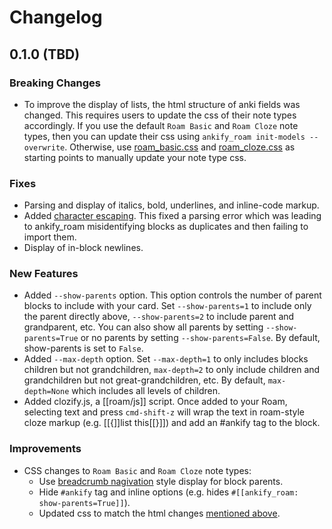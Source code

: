 # Changelog

## 0.1.0 (TBD)

### Breaking Changes
- To improve the display of lists, the html structure of anki fields was changed. This requires users to update the css of their note types accordingly. If you use the default `Roam Basic` and `Roam Cloze` note types, then you can update their css using `ankify_roam init-models --overwrite`. Otherwise, use [roam_basic.css](css/roam_basic.css) and [roam_cloze.css](css/roam_cloze.css) as starting points to manually update your note type css.

### Fixes
- Parsing and display of italics, bold, underlines, and inline-code markup.
- Added [character escaping](https://www.w3.org/International/questions/qa-escapes#use). This fixed a parsing error which was leading to ankify_roam misidentifying blocks as duplicates and then failing to import them. 
- Display of in-block newlines.

### New Features
- Added `--show-parents` option. This option controls the number of parent blocks to include with your card. Set `--show-parents=1` to include only the parent directly above, `--show-parents=2` to include parent and grandparent, etc. You can also show all parents by setting `--show-parents=True` or no parents by setting `--show-parents=False`. By default, show-parents is set to `False`.  
- Added `--max-depth` option. Set `--max-depth=1` to only includes blocks children but not grandchildren, `max-depth=2` to only include children and grandchildren but not great-grandchildren, etc. By default, `max-depth=None` which includes all levels of children.
- Added clozify.js, a [[roam/js]] script. Once added to your Roam, selecting text and press `cmd-shift-z` will wrap the text in roam-style cloze markup (e.g. [[{]]list this[[}]]) and add an #ankify tag to the block.  

### Improvements
- CSS changes to `Roam Basic` and `Roam Cloze` note types:
    - Use [breadcrumb nagivation](https://www.w3schools.com/howto/howto_css_breadcrumbs.asp) style display for block parents.
    - Hide `#ankify` tag and inline options (e.g. hides `#[[ankify_roam: show-parents=True]]`).
    - Updated css to match the html changes [mentioned above](#Breaking-Changes).
